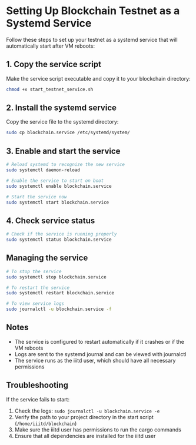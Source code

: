 # Setting Up Blockchain Testnet as a Systemd Service

Follow these steps to set up your testnet as a systemd service that will automatically start after VM reboots:

## 1. Copy the service script

Make the service script executable and copy it to your blockchain directory:

```bash
chmod +x start_testnet_service.sh
```

## 2. Install the systemd service

Copy the service file to the systemd directory:

```bash
sudo cp blockchain.service /etc/systemd/system/
```

## 3. Enable and start the service

```bash
# Reload systemd to recognize the new service
sudo systemctl daemon-reload

# Enable the service to start on boot
sudo systemctl enable blockchain.service

# Start the service now
sudo systemctl start blockchain.service
```

## 4. Check service status

```bash
# Check if the service is running properly
sudo systemctl status blockchain.service
```

## Managing the service

```bash
# To stop the service
sudo systemctl stop blockchain.service

# To restart the service
sudo systemctl restart blockchain.service

# To view service logs
sudo journalctl -u blockchain.service -f
```

## Notes

-   The service is configured to restart automatically if it crashes or if the VM reboots
-   Logs are sent to the systemd journal and can be viewed with journalctl
-   The service runs as the iiitd user, which should have all necessary permissions

## Troubleshooting

If the service fails to start:

1. Check the logs: `sudo journalctl -u blockchain.service -e`
2. Verify the path to your project directory in the start script (`/home/iiitd/blockchain`)
3. Make sure the iiitd user has permissions to run the cargo commands
4. Ensure that all dependencies are installed for the iiitd user
